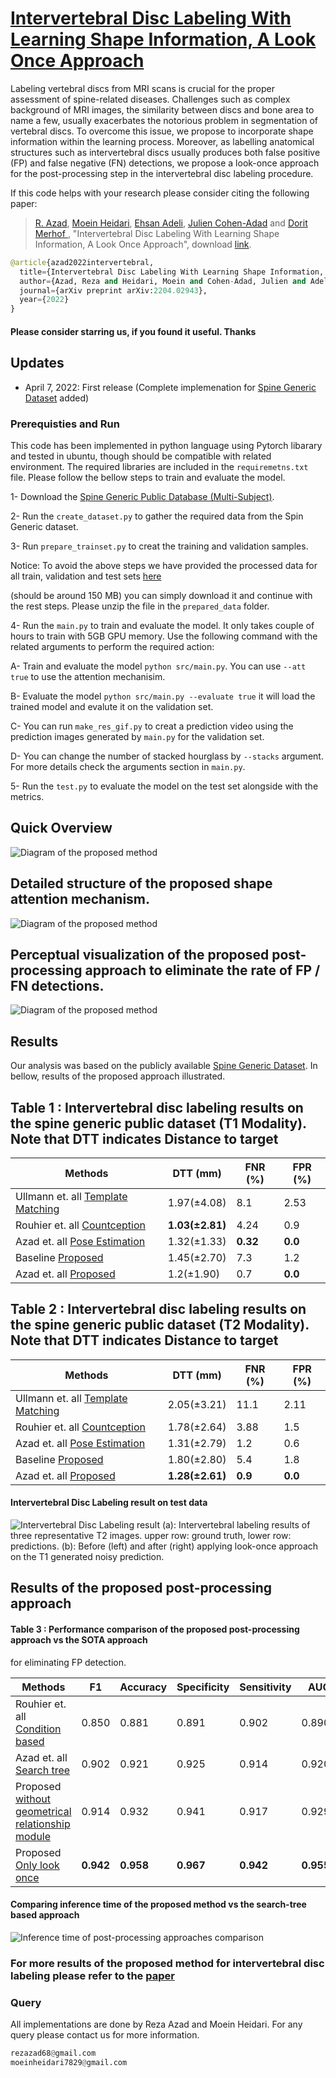 # [Intervertebral Disc Labeling With Learning Shape Information, A Look Once Approach](https://arxiv.org/abs/2204.02943)

Labeling vertebral discs from MRI scans is crucial for the proper assessment of spine-related diseases. Challenges such as complex background of MRI images, the similarity between discs and bone area to name a few, usually exacerbates the notorious problem in segmentation of vertebral discs. To overcome this
issue, we propose to incorporate shape information within the learning process. Moreover, as labelling anatomical structures such as intervertebral discs usually produces both false positive (FP) and false negative (FN) detections, we propose a look-once approach for the post-processing step in the intervertebral disc labeling procedure.

If this code helps with your research please consider citing the following paper:
</br>
> [R. Azad](https://scholar.google.com/citations?hl=en&user=Qb5ildMAAAAJ&view_op=list_works&sortby=pubdate), [Moein Heidari](https://scholar.google.com/citations?user=mir8D5UAAAAJ&hl=en&oi=sra), [Ehsan Adeli](https://scholar.google.com/citations?user=7NX_J_cAAAAJ&hl=en), [Julien Cohen-Adad](https://scholar.google.com/citations?user=6cAZ028AAAAJ) and [Dorit Merhof
](https://scholar.google.com/citations?user=JH5HObAAAAAJ&sortby=pubdate), "Intervertebral Disc Labeling With Learning Shape Information, A Look Once Approach", download [link](https://arxiv.org/abs/2204.02943).

```python
@article{azad2022intervertebral,
  title={Intervertebral Disc Labeling With Learning Shape Information, A Look Once Approach},
  author={Azad, Reza and Heidari, Moein and Cohen-Adad, Julien and Adeli, Ehsan and Merhof, Dorit},
  journal={arXiv preprint arXiv:2204.02943},
  year={2022}
}
```






#### Please consider starring us, if you found it useful. Thanks

## Updates
- April 7, 2022: First release (Complete implemenation for [Spine Generic Dataset](https://www.nature.com/articles/s41597-021-00941-8) added)

### Prerequisties and Run

This code has been implemented in python language using Pytorch libarary and tested in ubuntu, though should be compatible with related environment. The required libraries are included in the `requiremetns.txt` file. Please follow the bellow steps to train and evaluate the model.

1- Download the [Spine Generic Public Database (Multi-Subject)](https://www.nature.com/articles/s41597-021-00941-8).

2- Run the `create_dataset.py` to gather the required data from the Spin Generic dataset.

3- Run `prepare_trainset.py` to creat the training and validation samples.

Notice: To avoid the above steps we have provided the processed data for all train, validation and test sets [here](https://drive.google.com/file/d/1z_mcIEoT_doyh_Hl53OaYWyplUel_-RT/view?usp=sharing) 

(should be around 150 MB) you can simply download it and continue with the rest steps. Please unzip the file in the `prepared_data` folder.

4- Run the `main.py` to train and evaluate the model. It only takes couple of hours to train with 5GB GPU memory. Use the following command with the related arguments to perform the required action:

A- Train and evaluate the model `python src/main.py`. You can use `--att true` to use the attention mechanisim.

B- Evaluate the model `python src/main.py --evaluate true` it will load the trained model and evalute it on the validation set.

C- You can run `make_res_gif.py` to creat a prediction video using the prediction images generated by `main.py` for the validation set.

D- You can change the number of stacked hourglass by `--stacks` argument. For more details check the arguments section in `main.py`.


5- Run the `test.py` to evaluate the model on the test set alongside with the metrics.





## Quick Overview
![Diagram of the proposed method](https://github.com/rezazad68/intervertebral-lookonce/blob/main/Images/fig1-1.png)

## Detailed structure of the proposed shape attention mechanism.
![Diagram of the proposed method](https://github.com/rezazad68/intervertebral-lookonce/blob/main/Images/fig4-1.png)

## Perceptual visualization of the proposed post-processing approach to eliminate the rate of FP / FN detections.
![Diagram of the proposed method](https://github.com/rezazad68/intervertebral-lookonce/blob/main/Images/fig2-1.png)


## Results
Our analysis was based on the publicly available [Spine Generic Dataset](https://www.nature.com/articles/s41597-021-00941-8). In bellow, results of the proposed approach illustrated.
</br>
## Table 1 : Intervertebral disc labeling results on the spine generic public dataset (T1 Modality). Note that DTT indicates Distance to target

Methods  |DTT (mm) | FNR (%)| FPR (%)
------------ | -------------|----|-----------------
Ullmann et. all [Template Matching](https://pubmed.ncbi.nlm.nih.gov/25132843/)       |1.97(±4.08)	  |8.1  |2.53
Rouhier et. all [Countception](https://openreview.net/pdf?id=ZxjnohXHCV)   |**1.03(±2.81)** |4.24     |0.9
Azad et. all [Pose Estimation](https://arxiv.org/abs/2108.06554)   |1.32(±1.33)	  |**0.32**      |**0.0**
Baseline [Proposed](https://github.com/rezazad68/TMUnet/edit/main/README.md)   |1.45(±2.70)  |7.3    |1.2	
Azad et. all [Proposed](https://github.com/rezazad68/TMUnet/edit/main/README.md)	  |1.2(±1.90) 	| 0.7	|**0.0**

## Table 2 : Intervertebral disc labeling results on the spine generic public dataset (T2 Modality). Note that DTT indicates Distance to target


Methods  |DTT (mm) | FNR (%)| FPR (%)
------------ | -------------|----|-----------------
Ullmann et. all [Template Matching](https://pubmed.ncbi.nlm.nih.gov/25132843/)       |2.05(±3.21)	  |11.1  |2.11
Rouhier et. all [Countception](https://openreview.net/pdf?id=ZxjnohXHCV)   |1.78(±2.64) |3.88    |1.5
Azad et. all [Pose Estimation](https://arxiv.org/abs/2108.06554)   |1.31(±2.79)	  |1.2      |0.6
Baseline [Proposed](https://github.com/rezazad68/TMUnet/edit/main/README.md)   |1.80(±2.80)  |5.4    |1.8	
Azad et. all [Proposed](https://github.com/rezazad68/TMUnet/edit/main/README.md)	  |**1.28(±2.61)** 	| **0.9**	|**0.0**

#### Intervertebral Disc Labeling result on test data

![Intervertebral Disc Labeling result](https://github.com/rezazad68/intervertebral-lookonce/blob/main/Images/fig3-1.png)
(a): Intervertebral labeling results of three representative T2 images. upper row: ground truth, lower row: predictions. (b): Before (left) and after (right) applying look-once approach on the T1 generated noisy prediction.


## Results of the proposed post-processing approach

#### Table 3 : Performance comparison of the proposed post-processing approach vs the SOTA approach
for eliminating FP detection.

Methods  |F1 | Accuracy| Specificity | Sensitivity | AUC
------------ | -------------|----|----------------- |----------------- |-----------------
Rouhier et. all [Condition based](https://openreview.net/pdf?id=ZxjnohXHCV)   |0.850 |0.881    |0.891 |0.902 |0.890
Azad et. all [Search tree](https://arxiv.org/abs/2108.06554)   |0.902	  |0.921      |0.925 |0.914 |0.920
Proposed [without geometrical relationship module](https://github.com/rezazad68/TMUnet/edit/main/README.md)   |0.914  |0.932    |0.941	|0.917 |0.9292
Proposed [Only look once](https://github.com/rezazad68/TMUnet/edit/main/README.md)	  |**0.942** 	| **0.958**	|**0.967** |**0.942** |**0.955**



#### Comparing inference time of the proposed method vs the search-tree based approach

![Inference time of post-processing approaches comparison](https://github.com/rezazad68/intervertebral-lookonce/blob/main/Images/supp_inference.png)

### For more results of the proposed method for intervertebral disc labeling please refer to the [paper](http://openaccess.thecvf.com/content_ICCVW_2019/papers/VRMI/Azad_Bi-Directional_ConvLSTM_U-Net_with_Densley_Connected_Convolutions_ICCVW_2019_paper.pdf)



### Query
All implementations are done by Reza Azad and Moein Heidari. For any query please contact us for more information.

```python
rezazad68@gmail.com
moeinheidari7829@gmail.com

```

